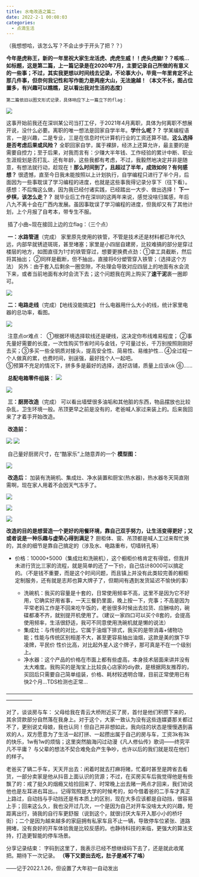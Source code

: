 ```yaml
---
title: 水电改造之篇二
date: 2022-2-1 00:08:03
categories: 
  - 点滴生活
---
```


（我想想哈，该怎么写？不会止步于开头了把？？）
    

**今年是虎称王，新的一年里祝大家生龙活虎、虎虎生威！！虎头虎脑!？？咳咳...如标题，这是第二篇，上一篇记录是在2020年7月，主要记录自己所做的有意义的一些事；不过，其实我更想以时间线去记录，不论事大小，毕竟一年里肯定不止那几件事，但奈何我记性和写作能力是两座大山，无法逾越！（本文不长，图占位置多，有兴趣可以瞧瞧，足以看出我对生活的态度）**
    

    第二篇依旧以图文形式记录，具体响应下上一篇立下的flag：

![](/images/水电改造之篇二0.png)

​    这事开始前我还在深圳某公司当打工仔，于2021年4月离职，具体为何离职不想展开说，没什么必要。离职的唯一想法是回家自学半年。<!-- more -->
​      **学什么呢？？**
​        学某编程语言，一是兴趣，二是专业，三是在信息时代计算机行业的工资还算不错。
​      **这么选择是否考虑后果或风险？**
​        全职回家自学，属于裸辞，经济上还算允许，最主要的是需要自控力；至于后果，对我而言有：少赚大半年钱、工作经验的累计中断、职业生涯规划是否打乱、还有年龄，这些我都有考虑，不过，我毅然地决定并非是随意，有想法就行动，趁现在！
​      **那么时间到了，且超过了半年，成效如何？有何感想？**
​        很遗憾，直至今日我未能按照以上计划执行，自学编程只进行了半个月，后面因为一些事耽误了学习编程的进度，也就是这些事我得记录分享下（往下看）。
​        感想：不后悔这么做，因为我已经付诸实践，已经踏出一大步、做出选择！
​      **下一步棋，该怎么走？？**
​        就毕业后工作在深圳的这两年来说，感觉没啥归属感，年后八九不离十会在广西内发展。
​        虽因事耽误了学习编程的进度，但我却又有了其他计划，上个月报了自考本，带专生不服。

​    插了小曲~现在接回上边的立flag：（三个点）

​     **一：水路管道**（完成）
​      家里原先使用的铁管，不管是技术还是材料都已年代久远，内部早就锈迹斑斑，甚至堵塞；家里是小四层自建房，比较难搞的部分是穿过楼层的地方，如图直径为1寸的铁管穿过，想要更换费点劲：
​          ①拿工具截断，然后将其抽出；
​          ②同样是截断，但不抽出，直接将6分塑管穿入铁管；（选择这个方法）
​      另外：由于套入后剩余一圈空隙，不处理会导致对应四层上的地面有水会流下来，或者当前地面有水时会流下去；这个问题我在网上购买了**速干泥**裹一圈即可。

![](/images/水电改造之篇二1.png)



​    **二：电路走线**（完成）【地线没能搞定】
​      什么电器用什么大小的线，统计家里电器的总功率，看图。

![](/images/水电改造之篇二2.png)



​        注意点or难点：
​        ①根据环境选择软线还是硬线，这决定你布线难易程度；
​        ②事先量好需要的长度，一次性购买节省时间与金钱，宁可量过长，千万别按照刚刚好去买；
​        ③多买一些全铜质对接头，提高安全性、简易性、易维护性...
​        ④全过程一个人做真的累，也费时间，别逞强，最好找个人一起吧。  
​        ⑤预算不充足的情况下，拼多多是最好的选择，选好店铺，质量上应该ok
​        ⑥......

​      **总配电箱零件组装**：
![](/images/水电改造之篇二.gif)

![](/images/水电改造之篇二3.png)

 

​    **三：厨房改造**（完成）
​      可以看出墙壁很多油垢和其他脏的东西，物品摆放也比较杂乱，卫生环境一般。吊顶更早之前是没有的，老爸喊人家过来装上的。后来我回来了才着手开始改造。

​      **改造前：**

![](/images/水电改造之篇二3-4.png)
![](/images/水电改造之篇二4.png)

​      自己量好厨房尺寸，在“酷家乐”上随意弄的一个 **模型图：**

![](/images/水电改造之篇二5.png)

​      **改造后：**
​     加装有洗碗机、集成灶、净水装置和厨宝(热水器)，热水器冬天简直刚需啊，现在家人用着不会因天气冻手了。

![](/images/水电改造之篇二6.png)

![](/images/水电改造之篇二7.png)

![](/images/水电改造之篇二8.png)

**改造的目的是想营造一个更好的用餐环境，靠自己双手努力，让生活变得更好；又或者说是一种乐趣与虚荣心得到满足？**
  厨柜体、窗、吊顶都是喊人工过来帮忙换的，其余的细节是靠自己搞定的（涉及水、电路重布，切墙转孔等）


- 价格：10000+5000（集成灶和洗碗机），这个橱柜价格肯定有得低，但我并未进行货比三家的流程，就是简单的还了一下价，自己估计8000可以搞定的。（不是钱不重要，而是这个时间问题，而且镇上并没有此类较完善的橱柜定制服务，还有就是志邦也算大牌子了，但期间有遇到发货延迟不愉快的事）

  - 洗碗机：我买的容量是十套的，日常使用频率不高，这里不是因为它不好用，它确实好用省事，一天三餐扔里面，晚上按一下，完事；不高是因为平常老妈工作是不回来吃午饭的，老爸很多时候出去拉货、应酬啥的，碗碟都凑不齐，就别提开机使用了。（建议一家四口可以买个8套的，会提高使用频率，生活很舒适，我可不同意使用洗碗机就是懒的说法）
  - 集成灶：与传统的对比，它属于油烟下排式，我买的是带消毒+储物功能；性能与传统区别相差不大，甚至更容易抽出油烟，这款是美的旗下华凌牌，平民价 性价比高，对比起外星人这个牌子，那可真是不在一个级别上。
  - 净水器：这个产品的价格在市面上都有些虚高，本身技术层面来讲并没有太大难度。我购买的是淘宝上比较良心店家的diy款，是根据网友推荐的，买回后只需要自己简单组装，价格、耗材较透明合理，目前正常使用已有快2个月...TDS检测也正常...



—————————————————————————————————————————

对了，谈谈房与车：
    父母给我在青云大桥附近买了房，首付是他们积攒下来的，其余贷款部分自然落在我身上。对于这个，大家一致认为没有这些连媒婆那关都过不了，更别说丈母娘，我也认同！但自己并非想如此，我向往的状态是慢慢遇到喜欢的人，双方愿意为了生活一起打拼、一起攒出属于自己的房与车，工资3k有3k的快乐，1w有1w的烦恼；这里突然脑海闪过动漫《凡人修仙传》歌词——终究平凡不平庸？ 与父辈的想法不契合难免会产生争吵，也许以后的我们就是现在他们的样子。

​    老爸买了辆二手车，天天开出去：闲着时就去打麻将赌，忙着时甚至是跨省去看货，一部分卖家是他从抖音上面认识的货源；不过，在买房买车后我觉得他是有些飘了的：戒了挺久的烟瘾又给捡回来了、时常晚上出去赌一两点才回来，我们劝说他也是左耳进右耳出。。
​    记得驾照是大学的时候考的，如今借着爸的二手车才真正上路过，自动挡与手动挡还是有本质上的区别，现在大多应该都是自动挡，很容易上手；回来这么久，我也没开过几次，一个是因为自己对开车没啥太大的兴趣，短距离出行，骑我的自行车更舒服（说到这个，就很讨厌大车开入那小小的桥圩街）；二个是因为越来越多的家庭拥有私家车且不止一辆，导致停车位紧张、道路拥堵，没有良好的开车体验我是比较反感的。也静待科技的来临，更强大的算法支持，打造更智能的停车场景。




分享记录结束：
    字码到这里了，我表示已经不想继续码下去了，还是就此收尾把。期待下一次记录。
    **（等下又要出去吃，肚子是减不了咯）**
    


——记于2022.1.26，但设置了大年初一自动发出

